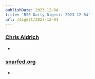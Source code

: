 ```yaml
---
publishDate: 2023-12-04
title: 'RSS Daily Digest: 2023-12-04'
url: /digest/2023-12-04
---
```


### [Chris Aldrich](https://boffosocko.com/)

  * [](https://boffosocko.com/2023/12/03/55820069/)
  
### [snarfed.org](https://snarfed.org/)

  * [](https://snarfed.org/2023-12-03_51578)
  

